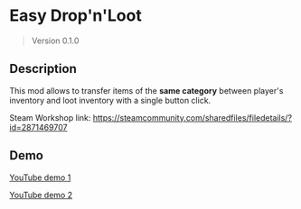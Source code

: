 # Easy Drop'n'Loot

> Version 0.1.0

## Description

This mod allows to transfer items of the **same category** between player's inventory and loot inventory with a single button click.

Steam Workshop link: https://steamcommunity.com/sharedfiles/filedetails/?id=2871469707

## Demo

[YouTube demo 1](https://www.youtube.com/watch?v=xh9PNlCqXak&ab_channel=AlexandrosKujiman)

[YouTube demo 2](https://www.youtube.com/watch?v=H-jXv81ewNY&ab_channel=AlexandrosKujiman)
